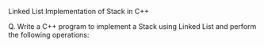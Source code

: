 Linked List Implementation of Stack in C++

Q. Write a C++ program to implement a Stack using Linked List and perform the following operations:
